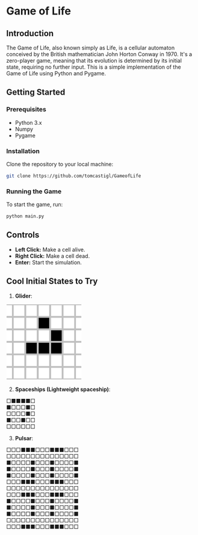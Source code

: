 # Game of Life

## Introduction
The Game of Life, also known simply as Life, is a cellular automaton conceived by the British mathematician John Horton Conway in 1970. It's a zero-player game, meaning that its evolution is determined by its initial state, requiring no further input. This is a simple implementation of the Game of Life using Python and Pygame.


## Getting Started
### Prerequisites
- Python 3.x
- Numpy
- Pygame

### Installation
Clone the repository to your local machine:

```bash
git clone https://github.com/tomcastigl/GameofLife
```
### Running the Game
To start the game, run:
```python
python main.py
```

## Controls
- **Left Click:** Make a cell alive.
- **Right Click:** Make a cell dead.
- **Enter:** Start the simulation.

## Cool Initial States to Try
1. **Glider**:
<img src="imgs/glider.png" width="200" height="200" alt="Alt text">


2. **Spaceships (Lightweight spaceship)**:

□■■■■□  
■□□□■□  
□□□□■□  
■□□■□□  
□□□□□□

3. **Pulsar**:

□□□■■■□□□■■■□□□  
□□□□□□□□□□□□□□□  
■□□□□■□□□■□□□□■  
■□□□□■□□□■□□□□■  
■□□□□■□□□■□□□□■  
□□□■■■□□□■■■□□□  
□□□□□□□□□□□□□□□  
□□□■■■□□□■■■□□□  
■□□□□■□□□■□□□□■  
■□□□□■□□□■□□□□■  
■□□□□■□□□■□□□□■  
□□□□□□□□□□□□□□□  
□□□■■■□□□■■■□□□  